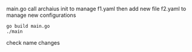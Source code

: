 main.go call archaius init to manage f1.yaml
then add new file f2.yaml to manage new configurations

```
go build main.go
./main
```

check name changes